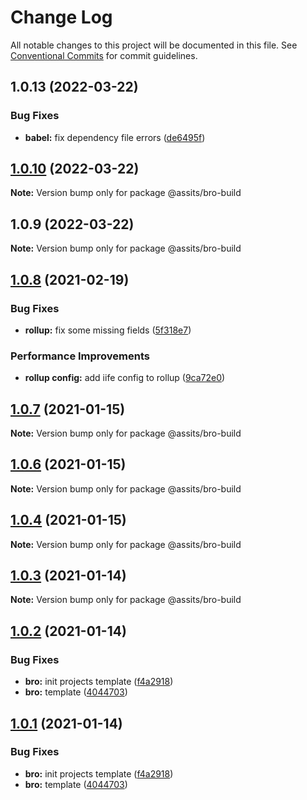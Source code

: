 # Change Log

All notable changes to this project will be documented in this file.
See [Conventional Commits](https://conventionalcommits.org) for commit guidelines.

## 1.0.13 (2022-03-22)


### Bug Fixes

* **babel:** fix dependency file errors ([de6495f](https://github.com/sportcoco/bro/commit/de6495f2ff40b880c66b1c04a0d33c5899cb5633))





## [1.0.10](https://github.com/sportcoco/bro/compare/@assits/bro-build@1.0.9...@assits/bro-build@1.0.10) (2022-03-22)

**Note:** Version bump only for package @assits/bro-build





## 1.0.9 (2022-03-22)

**Note:** Version bump only for package @assits/bro-build





## [1.0.8](https://github.com/sportcoco/bro/compare/@assits/bro-build@1.0.7...@assits/bro-build@1.0.8) (2021-02-19)


### Bug Fixes

* **rollup:** fix some missing fields ([5f318e7](https://github.com/sportcoco/bro/commit/5f318e7b40ba117ec13fb246a770d52ff7986f0e))


### Performance Improvements

* **rollup config:** add iife config to rollup ([9ca72e0](https://github.com/sportcoco/bro/commit/9ca72e0ea3aa7e44a6f6774e1437b4028d8803c6))





## [1.0.7](https://github.com/sportcoco/bro/compare/@assits/bro-build@1.0.6...@assits/bro-build@1.0.7) (2021-01-15)

**Note:** Version bump only for package @assits/bro-build





## [1.0.6](https://github.com/sportcoco/bro/compare/@assits/bro-build@1.0.4...@assits/bro-build@1.0.6) (2021-01-15)

**Note:** Version bump only for package @assits/bro-build





## [1.0.4](https://github.com/sportcoco/bro/compare/@assits/bro-build@1.0.3...@assits/bro-build@1.0.4) (2021-01-15)

**Note:** Version bump only for package @assits/bro-build





## [1.0.3](https://github.com/sportcoco/bro/compare/@assits/bro-build@1.0.2...@assits/bro-build@1.0.3) (2021-01-14)

**Note:** Version bump only for package @assits/bro-build





## [1.0.2](https://github.com/sportcoco/bro/compare/@assits/bro-build@1.0.1...@assits/bro-build@1.0.2) (2021-01-14)


### Bug Fixes

* **bro:** init projects template ([f4a2918](https://github.com/sportcoco/bro/commit/f4a2918775e795afd2738407b632c2e9a3fe1aef))
* **bro:** template ([4044703](https://github.com/sportcoco/bro/commit/4044703d4dcac810220bae717de23cef3eb986f0))





## [1.0.1](https://github.com/sportcoco/bro/compare/@assits/bro-build@1.0.1...@assits/bro-build@1.0.1) (2021-01-14)


### Bug Fixes

* **bro:** init projects template ([f4a2918](https://github.com/sportcoco/bro/commit/f4a2918775e795afd2738407b632c2e9a3fe1aef))
* **bro:** template ([4044703](https://github.com/sportcoco/bro/commit/4044703d4dcac810220bae717de23cef3eb986f0))
